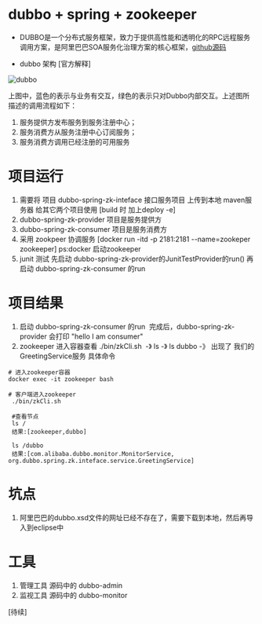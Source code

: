 # dubbo + spring + zookeeper 

* DUBBO是一个分布式服务框架，致力于提供高性能和透明化的RPC远程服务调用方案，是阿里巴巴SOA服务化治理方案的核心框架，[github源码](https://github.com/alibaba/dubbo)

* dubbo 架构 [官方解释]

![dubbo](http://dubbo.io/dubbo-architecture.jpg-version=1&modificationDate=1330892870000.jpg)

上图中，蓝色的表示与业务有交互，绿色的表示只对Dubbo内部交互。上述图所描述的调用流程如下：

1. 服务提供方发布服务到服务注册中心；
1. 服务消费方从服务注册中心订阅服务；
1. 服务消费方调用已经注册的可用服务

# 项目运行
1. 需要将 项目 dubbo-spring-zk-inteface 接口服务项目 上传到本地 maven服务器 给其它两个项目使用 [build 时 加上deploy -e]
1. dubbo-spring-zk-provider 项目是服务提供方
1. dubbo-spring-zk-consumer 项目是服务消费方
1. 采用 zookpeer 协调服务 [docker run -itd -p 2181:2181 --name=zookeper zookeeper] ps:docker 启动zookeeper
1. junit 测试 先启动 dubbo-spring-zk-provider的JunitTestProvider的run() 再启动 dubbo-spring-zk-consumer 的run 

# 项目结果 
1. 启动 dubbo-spring-zk-consumer 的run  完成后，dubbo-spring-zk-provider 会打印 "hello I am consumer" 
1. zookeeper 进入容器查看 ./bin/zkCli.sh  -》 ls  -》 ls dubbo -》 出现了 我们的 GreetingService服务 具体命令
```
# 进入zookeeper容器
docker exec -it zookeeper bash

# 客户端进入zookeeper 
 ./bin/zkCli.sh
 
 #查看节点
 ls /
 结果:[zookeeper,dubbo]
 
 ls /dubbo
 结果:[com.alibaba.dubbo.monitor.MonitorService, org.dubbo.spring.zk.inteface.service.GreetingService]
```

# 坑点
1. 阿里巴巴的dubbo.xsd文件的网址已经不存在了，需要下载到本地，然后再导入到eclipse中

# 工具
1. 管理工具 源码中的 dubbo-admin
1. 监视工具 源码中的 dubbo-monitor

[待续]
